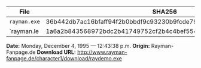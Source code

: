 | File | SHA256 |
| ---- | ------ |
| `rayman.exe` | 36b442db7ac16bfaff94f2b0bbdf9c93230b9fcde7971dcf44347ce611ddd6ce |
| `rayman.le | 1a6a2b843568972bdc2b41749752cf2b4c4bef554e7d86cbb9b1cd74660ce725 |

**Date:** Monday, December 4, 1995 — 12:43:38 p.m.
**Origin:** Rayman-Fanpage.de
**Download URL:** http://www.rayman-fanpage.de/character1/download/raydemo.exe
